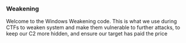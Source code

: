 ### Weakening
Welcome to the Windows Weakening code. This is what we use during CTFs to weaken system and make them vulnerable to further attacks, to keep our C2 more hidden, and ensure our target has paid the price
